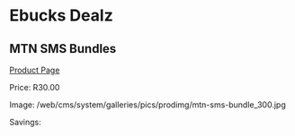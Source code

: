
# Ebucks Dealz
## MTN SMS Bundles
[Product Page](https://www.ebucks.com/web/shop/productSelected.do?prodId=289800648&catId=300)

Price: R30.00

Image: /web/cms/system/galleries/pics/prodimg/mtn-sms-bundle_300.jpg

Savings: 


	